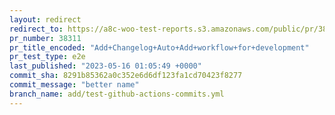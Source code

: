 ```yaml
---
layout: redirect
redirect_to: https://a8c-woo-test-reports.s3.amazonaws.com/public/pr/38311/e2e/index.html
pr_number: 38311
pr_title_encoded: "Add+Changelog+Auto+Add+workflow+for+development"
pr_test_type: e2e
last_published: "2023-05-16 01:05:49 +0000"
commit_sha: 8291b85362a0c352e6d6df123fa1cd70423f8277
commit_message: "better name"
branch_name: add/test-github-actions-commits.yml
---
```

